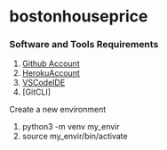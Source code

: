 # bostonhouseprice

### Software and Tools Requirements

1. [Github Account](https://github.com)
2. [HerokuAccount](https://heroku.com)
3. [VSCodeIDE](https://code.visualstudio.com/)
4. [GitCLI]


Create a new environment
1. python3 -m venv my_envir
2. source my_envir/bin/activate
